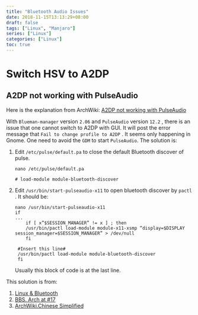 ```yaml
---
title: "Bluetooth Audio Issues"
date: 2018-11-15T13:13:29+08:00
draft: false
tags: ["Linux", "Manjaro"]
series: ["Linux"]
categories: ["Linux"]
toc: true
---
```


# Switch HSV to A2DP

## A2DP not working with PulseAudio

Here is the explanation from ArchWiki: [A2DP not working with PulseAudio](https://wiki.archlinux.org/index.php/Bluetooth_headset#A2DP_not_working_with_PulseAudio)

With `Blueman-manager` version `2.06` and `PulseAudio` version `12.2` , there is an issue that one cannot switch to A2DP with GUI. It will post the error message that `Fail to change profile to A2DP` . It seems only happening in Gnome. One need to avoid the `GDM` to start `PulseAudio`. The solution is:

1.  Edit `/etc/pulse/default.pa` to close the default Bluetooth discover of pulse.
    ```shell
    nano /etc/pulse/default.pa

    # load-module module-bluetooth-discover
    ```

2.  Edit `/usr/bin/start-pulseaudio-x11` to open bluetooth discover by `pactl` . It should be:
    ```shell
    nano /usr/bin/start-pulseaudio-x11
    if
    ...
        if [ x”$SESSION_MANAGER” != x ] ; then
        /usr/bin/pactl load-module module-x11-xsmp “display=$DISPLAY session_manager=$SESSION_MANAGER” > /dev/null
        fi

     #Insert this line#
     /usr/bin/pactl load-module module-bluetooth-discover
     fi
     ```
     Usually this block of code is at the last line.

This solution is from:

1.  [Linux & Bluetooth](http://m.php.cn/article/364011.html)
2.  [BBS. Arch at #17](https://bbs.archlinux.org/viewtopic.php?id=194006)
3.  [ArchWiki.Chinese Simplified](https://wiki.archlinux.org/index.php/Bluetooth_headset_(%E7%AE%80%E4%BD%93%E4%B8%AD%E6%96%87)#PulseAudio%E4%B8%8BA2DP%E4%B8%8D%E8%83%BD%E5%B7%A5%E4%BD%9C)
